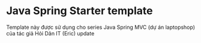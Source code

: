 # Java Spring Starter template
Template này được sử dụng cho series Java Spring MVC (dự án laptopshop) của tác giả Hỏi Dân IT (Eric) update



